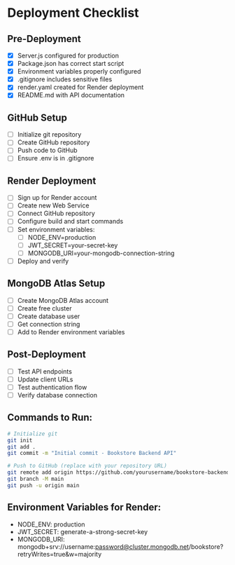# Deployment Checklist

## Pre-Deployment
- [x] Server.js configured for production
- [x] Package.json has correct start script
- [x] Environment variables properly configured
- [x] .gitignore includes sensitive files
- [x] render.yaml created for Render deployment
- [x] README.md with API documentation

## GitHub Setup
- [ ] Initialize git repository
- [ ] Create GitHub repository
- [ ] Push code to GitHub
- [ ] Ensure .env is in .gitignore

## Render Deployment
- [ ] Sign up for Render account
- [ ] Create new Web Service
- [ ] Connect GitHub repository
- [ ] Configure build and start commands
- [ ] Set environment variables:
  - [ ] NODE_ENV=production
  - [ ] JWT_SECRET=your-secret-key
  - [ ] MONGODB_URI=your-mongodb-connection-string
- [ ] Deploy and verify

## MongoDB Atlas Setup
- [ ] Create MongoDB Atlas account
- [ ] Create free cluster
- [ ] Create database user
- [ ] Get connection string
- [ ] Add to Render environment variables

## Post-Deployment
- [ ] Test API endpoints
- [ ] Update client URLs
- [ ] Test authentication flow
- [ ] Verify database connection

## Commands to Run:

```bash
# Initialize git
git init
git add .
git commit -m "Initial commit - Bookstore Backend API"

# Push to GitHub (replace with your repository URL)
git remote add origin https://github.com/yourusername/bookstore-backend.git
git branch -M main
git push -u origin main
```

## Environment Variables for Render:
- NODE_ENV: production
- JWT_SECRET: generate-a-strong-secret-key
- MONGODB_URI: mongodb+srv://username:password@cluster.mongodb.net/bookstore?retryWrites=true&w=majority
